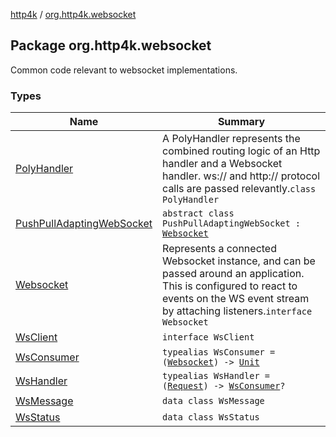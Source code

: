 [http4k](../index.md) / [org.http4k.websocket](./index.md)

## Package org.http4k.websocket

Common code relevant to websocket implementations.

### Types

| Name | Summary |
|---|---|
| [PolyHandler](-poly-handler/index.md) | A PolyHandler represents the combined routing logic of an Http handler and a Websocket handler. ws:// and http:// protocol calls are passed relevantly.`class PolyHandler` |
| [PushPullAdaptingWebSocket](-push-pull-adapting-web-socket/index.md) | `abstract class PushPullAdaptingWebSocket : `[`Websocket`](-websocket/index.md) |
| [Websocket](-websocket/index.md) | Represents a connected Websocket instance, and can be passed around an application. This is configured to react to events on the WS event stream by attaching listeners.`interface Websocket` |
| [WsClient](-ws-client/index.md) | `interface WsClient` |
| [WsConsumer](-ws-consumer.md) | `typealias WsConsumer = (`[`Websocket`](-websocket/index.md)`) -> `[`Unit`](https://kotlinlang.org/api/latest/jvm/stdlib/kotlin/-unit/index.html) |
| [WsHandler](-ws-handler.md) | `typealias WsHandler = (`[`Request`](../org.http4k.core/-request/index.md)`) -> `[`WsConsumer`](-ws-consumer.md)`?` |
| [WsMessage](-ws-message/index.md) | `data class WsMessage` |
| [WsStatus](-ws-status/index.md) | `data class WsStatus` |

